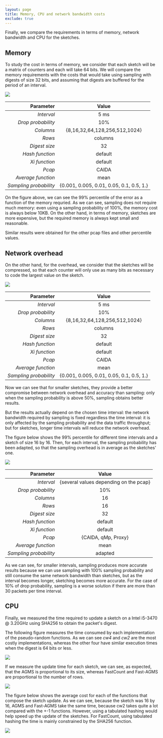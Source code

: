 ```yaml
---
layout: page
title: Memory, CPU and network bandwidth costs
exclude: true
---
```


Finally, we compare the requirements in terms of memory, network bandwidth and CPU for the sketches.

## Memory

To study the cost in terms of memory, we consider that each sketch will be a matrix of counters and each will take 64 bits. We will compare the memory requirements with the costs that would take using sampling with digests of size 32 bits, and assuming that digests are buffered for the period of an interval.

![](figures/memory1.png)

|              Parameter |                   Value                  |
|-----------------------:|:----------------------------------------:|
|             _Interval_ |                   5 ms                   |
|     _Drop probability_ |                    10%                   |
|              _Columns_ |       {8,16,32,64,128,256,512,1024}      |
|                 _Rows_ |                  columns                 |
|          _Digest size_ |                    32                    |
|        _Hash function_ |                  default                 |
|          _Xi function_ |                  default                 |
|                 _Pcap_ |                   CAIDA                  |
|     _Average function_ |                   mean                   |
| _Sampling probability_ | {0.001, 0.005, 0.01, 0.05, 0.1, 0.5, 1.} |

On the figure above, we can see the 99% percentile of the error as a function of the memory requried. As we can see, sampling does not require much memory: even using a sampling probability of 100%, the memory cost is always below 10KB. On the other hand, in terms of memory, sketches are more expensive, but the required memory is always kept small and reasonable.

Similar results were obtained for the other pcap files and other percentile values.

## Network overhead

On the other hand, for the overhead, we consider that the sketches will be compressed, so that each counter will only use as many bits as necessary to code the largest value on the sketch.

![](figures/overhead1.png)

|              Parameter |                   Value                  |
|-----------------------:|:----------------------------------------:|
|             _Interval_ |                   5 ms                   |
|     _Drop probability_ |                    10%                   |
|              _Columns_ |       {8,16,32,64,128,256,512,1024}      |
|                 _Rows_ |                  columns                 |
|          _Digest size_ |                    32                    |
|        _Hash function_ |                  default                 |
|          _Xi function_ |                  default                 |
|                 _Pcap_ |                   CAIDA                  |
|     _Average function_ |                   mean                   |
| _Sampling probability_ | {0.001, 0.005, 0.01, 0.05, 0.1, 0.5, 1.} |

Now we can see that for smaller sketches, they provide a better compromise between network overhead and accuracy than sampling: only when the sampling probability is above 50%, sampling obtains better results.

But the results actually depend on the chosen time interval: the network bandwidth required by sampling is fixed regardless the time interval: it is only affected by the sampling probability and the data traffic throughput; but for sketches, longer time intervals will reduce the network overhead.

The figure below shows the 99% percentile for different time intervals and a sketch of size 16 by 16. Then, for each interval, the sampling probability has been adapted, so that the sampling overhead is in average as the sketches' one.

![](figures/overhead_time.png)

|              Parameter |                  Value                 |
|-----------------------:|:--------------------------------------:|
|             _Interval_ | {several values depending on the pcap} |
|     _Drop probability_ |                   10%                  |
|              _Columns_ |                   16                   |
|                 _Rows_ |                   16                   |
|          _Digest size_ |                   32                   |
|        _Hash function_ |                 default                |
|          _Xi function_ |                 default                |
|                 _Pcap_ |           {CAIDA, qMp, Proxy}          |
|     _Average function_ |                  mean                  |
| _Sampling probability_ |                 adapted                |

As we can see, for smaller intervals, sampling produces more accurate results because we can use sampling with 100% sampling probability and still consume the same network bandwidth than sketches, but as the interval becomes longer, sketching becomes more accurate. For the case of 10% of drop probability, sampling is a worse solution if there are more than 30 packets per time interval.

## CPU

Finally, we measured the time required to update a sketch on a Intel i5-3470 @ 3.20GHz using SHA256 to obtain the packet's digest.

The following figure measures the time consumed by each implementation of the pseudo-random functions. As we can see _cw4_ and _cw2_ are the most costly implementations, whereas the other four have similar execution times when the digest is 64 bits or less.

![](figures/CPU3.png)

If we measure the update time for each sketch, we can see, as expected, that the AGMS is proportional to its size, whereas FastCount and Fast-AGMS are proportional to the number of rows.

![](figures/CPU2.png)

The figure below shows the average cost for each of the functions that compose the sketch update. As we can see, because the sketch was 16 by 16, AGMS and Fast-AGMS take the same time, because cw2 takes quite a lot compared with the +-1 functions. However, using a tabulated hashing would help speed up the update of the sketches. For FastCount, using tabulated hashing the time is mainly constrained by the SHA256 function.

![](figures/CPU1.png)




